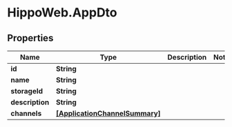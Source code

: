 # HippoWeb.AppDto

## Properties

Name | Type | Description | Notes
------------ | ------------- | ------------- | -------------
**id** | **String** |  | 
**name** | **String** |  | 
**storageId** | **String** |  | 
**description** | **String** |  | 
**channels** | [**[ApplicationChannelSummary]**](ApplicationChannelSummary.md) |  | 


